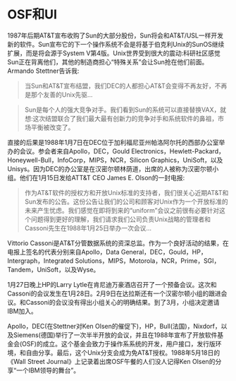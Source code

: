# OSF和UI

1987年后期AT&T宣布收购了Sun的大部分股份，Sun将会和AT&T/USL一样开发新的软件。Sun宣布它的下一个操作系统不会是将基于伯克利Unix的SunOS继续扩展，而是将会源于System V第4版。Unix世界受到很大的震动:科研社区感觉Sun正在背离他们，其他的制造商担心“特殊关系”会让Sun抢在他们前面。Armando Stettner告诉我:

> 当Sun和AT&T宣布结盟，我们DEC的人都担心AT&T会变得不再友好，不再是那个友善的Unix先驱...

> Sun是每个人的强大竞争对手。我们看到Sun的系统可以直接替换VAX，就想:这次结盟联合了我们最大最有创新力的竞争对手和系统软件的鼻祖，市场平衡被改变了。

直接的后果是1988年1月7日在DEC位于加利福尼亚州帕洛阿尔托的西部办公室举办的会议。参会者来自Apollo，DEC，Gould Electronics，Hewlett-Packard，Honeywell-Bull，InfoCorp，MIPS，NCR，Silicon Graphics，UniSoft，以及Unisys。因为DEC的办公室是在汉密尔顿林荫道，出席的人被称为汉密尔顿小组。他们在1月15日发给ATT&T CEO James E. Olson的一封电报:

> 作为AT&T软件的授权方和开放Unix标准的支持者，我们很关心近期AT&T和Sun发布的公告。这份公告让我们的公司和顾客对Unix作为一个开放标准的未来产生忧虑。我们感觉在即将到来的“uniform”会议之前很有必要针对这个问题得到更好的理解，我们请求我们公司负责Unix战略的管理者和Cassoni先生在1988年1月25日举办一次会议...

Vittorio Cassoni是AT&T分管数据系统的资深总监。作为一个良好活动的结果，在电报上签名的代表分别来自Apollo，Data General，DEC，Gould，HP，Intergraph，Integrated Solutions，MIPS，Motorola，NCR，Prime，SGI，Tandem，UniSoft，以及Wyse。

1月27日晚上HP的Larry Lytle在肯尼迪万豪酒店召开了一个预备会议。这次和Cassoni的会议发生在1月28日。2月9日在达拉斯还有一个汉密尔顿小组的跟进会议。和Cassoni的会议没有得出小组关心的明确结果。到了3月，小组决定邀请IBM加入。

Apollo，DEC(在Stettner对Ken Olsen的催促下)，HP，Bull(法国)，Nixdorf，以及Siemens(德国)举行了一次半半开放的会议，并且在1988年宣布了开放软件基金会(OSF)的成立。这个基金会致力于操作系系统的开发，用户接口，发行版环境，和自由分享。最后，这个Unix分支会成为免AT&T授权。1988年5月18日的《Wall Street Journal》上记录着出席OSF午餐的人们没人记得Ken Olsen的分享“一个IBM领导的舞台”。


